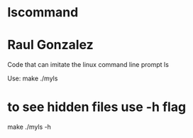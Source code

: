 # lscommand
# Raul Gonzalez
 Code that can imitate the linux command line prompt ls

Use:
make
./myls
# to see hidden files use -h flag
make
./myls -h